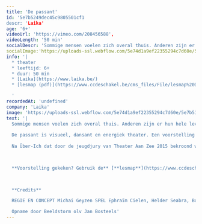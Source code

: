 ```yaml
---
title: 'De passant'
id: '5e7b5249dec45c9805501cf1
descr: 'Laika'
age: '6+'
videoUrl: 'https://vimeo.com/208456588',
videoLength: '50 min'
socialDescr: 'Sommige mensen voelen zich overal thuis. Anderen zijn er hun hele leven naar op zoek, zwervend van hot naar her, vol verlangen naar een plek om te blijven en eindelijk thuis te komen. Maar wat is dat eigenlijk, thuis?De passant is visueel, dansant en energiek theater. Een voorstelling als een partituur, bestaande uit losse noten die zich gaandeweg op elkaar afstemmen en aan het eind muziek worden.Na Über-Ich dat door de jeugdjury van Theater Aan Zee 2015 bekroond werd met de Mu-zee-um-prijs gaat regisseur Michai Geyzen opnieuw aan de slag met dezelfde acteurs, omdat ze samen een steengoede ploeg zijn.'
socialImage:'https://uploads-ssl.webflow.com/5e74d1a9ef22355294c7d60e/5e7b5179eccc9dffc294d93a_Laike_DePassant.jpg'
info: '|
  * theater
  * leeftijd: 6+
  * duur: 50 min
  * ‍[Laika](https://www.laika.be/)
  * [lesmap (pdf)](https://www.ccdeschakel.be/cms_files/File/lesmap%20De%20passant.pdf)

  ‍'
recordedAt: 'undefined'
company: 'Laika'
image: 'https://uploads-ssl.webflow.com/5e74d1a9ef22355294c7d60e/5e7b5179eccc9dffc294d93a_Laike_DePassant.jpg'
text: '|
  Sommige mensen voelen zich overal thuis. Anderen zijn er hun hele leven naar op zoek, zwervend van hot naar her, vol verlangen naar een plek om te blijven en eindelijk thuis te komen. Maar wat is dat eigenlijk, thuis?
  
  De passant is visueel, dansant en energiek theater. Een voorstelling als een partituur, bestaande uit losse noten die zich gaandeweg op elkaar afstemmen en aan het eind muziek worden.
  
  Na Über-Ich dat door de jeugdjury van Theater Aan Zee 2015 bekroond werd met de Mu-zee-um-prijs gaat regisseur Michai Geyzen opnieuw aan de slag met dezelfde acteurs, omdat ze samen een steengoede ploeg zijn.

  ‍

  **Voorstelling gekeken? Gebruik de** [**lesmap**](https://www.ccdeschakel.be/cms_files/File/lesmap%20De%20passant.pdf) **voor nog meer plezier.**

  ‍

  **Credits**

  REGIE EN CONCEPT Michai Geyzen SPEL Ephraïm Cielen, Helder Seabra, Boris VanSeveren, Robbert Vervloet MUZIEK Ephraïm Cielen KOSTUUMS Vick Verachtert DECOR Stef Stessel LICHT Pieter Smet DRAMATURGIE Mieke Versyp TECHNIEK Thomas Stevens, Rik Van Gysegem

  Opname door Beeldstorm olv Jan Bosteels'
---
```

